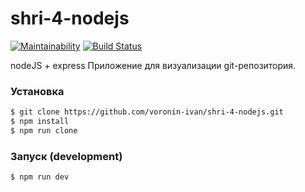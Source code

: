 # shri-4-nodejs

[![Maintainability](https://api.codeclimate.com/v1/badges/bfd0b21bc9adc41261ff/maintainability)](https://codeclimate.com/github/voronin-ivan/shri-4-nodejs/maintainability)
[![Build Status](https://travis-ci.org/voronin-ivan/shri-4-nodejs.svg?branch=master)](https://travis-ci.org/voronin-ivan/shri-4-nodejs)

nodeJS + express
Приложение для визуализации git-репозитория.

### Установка
```sh
$ git clone https://github.com/voronin-ivan/shri-4-nodejs.git
$ npm install
$ npm run clone
```

### Запуск (development)
```sh
$ npm run dev
```

